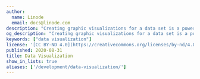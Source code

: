 ```yaml
---
author:
  name: Linode
  email: docs@linode.com
description: "Creating graphic visualizations for a data set is a powerful way to derive meaning from vast amounts of information and offers a way to extract specific data."
og_description: "Creating graphic visualizations for a data set is a powerful way to derive meaning from vast amounts of information and offers a way to extract specific data."
keywords: ["data visualization"]
license: '[CC BY-ND 4.0](https://creativecommons.org/licenses/by-nd/4.0)'
published: 2020-08-31
title: Data Visualization
show_in_lists: true
aliases: ['/development/data-visualization/']
---
```


